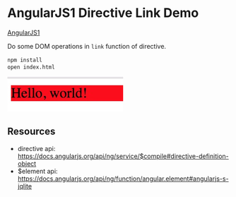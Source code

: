 AngularJS1 Directive Link Demo
==============================

[AngularJS1](https://angularjs.org/)

Do some DOM operations in `link` function of directive.

```
npm install
open index.html
```

![demo](./images/demo.jpg)

Resources
---------

- directive api: <https://docs.angularjs.org/api/ng/service/$compile#directive-definition-object>
- $element api: <https://docs.angularjs.org/api/ng/function/angular.element#angularjs-s-jqlite>